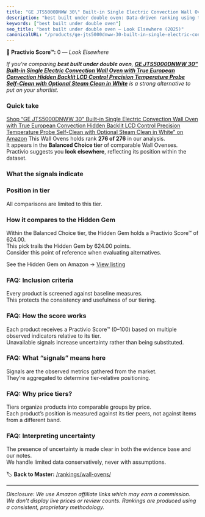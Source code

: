 ```yaml
---
title: "GE JTS5000DNWW 30\" Built-in Single Electric Convection Wall Oven with True European Convection Hidden Backlit LCD Control Precision Temperature Probe Self-Clean with Optional Steam Clean in White"
description: "best built under double oven: Data-driven ranking using the Practivio Score™. Positioned by quality, value, demand, findability, momentum."
keywords: ["best built under double oven"]
seo_title: "best built under double oven — Look Elsewhere (2025)"
canonicalURL: "/products/ge-jts5000dnww-30-built-in-single-electric-convection-wall-oven-with-true-european-convection-hidden-backlit-lcd-control-precision-temperature-probe-self-clean-with-optional-steam-clean-in-white-B07SPDXQFM/"
---
```


**🚫 Practivio Score™:** 0 — _Look Elsewhere_


*If you're comparing **best built under double oven**, **[GE JTS5000DNWW 30" Built-in Single Electric Convection Wall Oven with True European Convection Hidden Backlit LCD Control Precision Temperature Probe Self-Clean with Optional Steam Clean in White](https://www.amazon.com/dp/B07SPDXQFM?tag=practivio-20)** is a strong alternative to put on your shortlist.*
### Quick take
[Shop “GE JTS5000DNWW 30" Built-in Single Electric Convection Wall Oven with True European Convection Hidden Backlit LCD Control Precision Temperature Probe Self-Clean with Optional Steam Clean in White” on Amazon](https://www.amazon.com/dp/B07SPDXQFM?tag=practivio-20)
This Wall Ovens holds rank **276 of 276** in our analysis.  
It appears in the **Balanced Choice tier** of comparable Wall Ovenses.  
Practivio suggests you **look elsewhere**, reflecting its position within the dataset.

### What the signals indicate

### Position in tier
All comparisons are limited to this tier.

### How it compares to the Hidden Gem
Within the Balanced Choice tier, the Hidden Gem holds a Practivio Score™ of 624.00.  
This pick trails the Hidden Gem by 624.00 points.  
Consider this point of reference when evaluating alternatives.  

See the Hidden Gem on Amazon → [View listing](https://www.amazon.com/dp/B0DGJZT9QN?tag=practivio-20)

### FAQ: Inclusion criteria
Every product is screened against baseline measures.  
This protects the consistency and usefulness of our tiering.

### FAQ: How the score works
Each product receives a Practivio Score™ (0–100) based on multiple observed indicators relative to its tier.  
Unavailable signals increase uncertainty rather than being substituted.

### FAQ: What “signals” means here
Signals are the observed metrics gathered from the market.  
They’re aggregated to determine tier-relative positioning.

### FAQ: Why price tiers?
Tiers organize products into comparable groups by price.  
Each product’s position is measured against its tier peers, not against items from a different band.

### FAQ: Interpreting uncertainty
The presence of uncertainty is made clear in both the evidence base and our notes.  
We handle limited data conservatively, never with assumptions.


🏷️ **Back to Master:** [/rankings/wall-ovens/](/rankings/wall-ovens/)

---
_Disclosure: We use Amazon affiliate links which may earn a commission. We don’t display live prices or review counts. Rankings are produced using a consistent, proprietary methodology._
